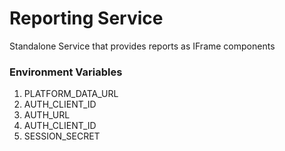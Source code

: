 # Reporting Service

Standalone Service that provides reports as IFrame components


### Environment Variables

1. PLATFORM_DATA_URL
2. AUTH_CLIENT_ID
3. AUTH_URL
4. AUTH_CLIENT_ID
5. SESSION_SECRET